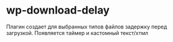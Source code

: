 # wp-download-delay

Плагин создает для выбранных типов файлов задержку перед загрузкой. Появляется таймер и кастомный текст/хтмл
